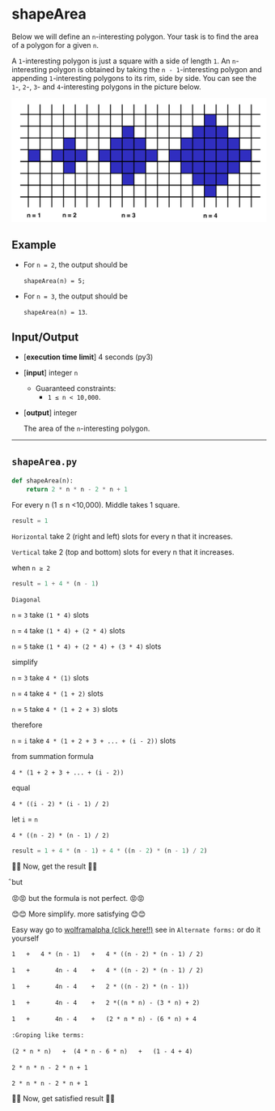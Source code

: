 # shapeArea

Below we will define an `n`-interesting polygon. Your task is to find the area of a polygon for a given `n`.

A `1`-interesting polygon is just a square with a side of length `1`. An `n`-interesting polygon is obtained by taking the `n - 1`-interesting polygon and appending `1`-interesting polygons to its rim, side by side. You can see the `1`-, `2`-, `3`- and `4`-interesting polygons in the picture below.

![pic-shape-area](./picture/area.png)

## Example

* For `n = 2`, the output should be
 
  `shapeArea(n) = 5;`

* For `n = 3`, the output should be

  `shapeArea(n) = 13`.

## Input/Output

* [**execution time limit**] 4 seconds (py3)
* [**input**] integer `n`
    * Guaranteed constraints:
      * `1 ≤ n < 10,000`.
* [**output**] integer
    
    The area of the `n`-interesting polygon.

---

`shapeArea.py`
---

```python
def shapeArea(n):
    return 2 * n * n - 2 * n + 1
```

For every n (1 ≤ n <10,000). Middle takes 1 square.
```python 
result = 1
```
`Horizontal` take 2 (right and left) slots for every n that it increases. 

`Vertical` take 2 (top and bottom) slots for every n that it increases. 

when `n ≥ 2`

```python 
result = 1 + 4 * (n - 1)
```

`Diagonal`

`n` = `3` take `(1 * 4)` slots

`n` = `4` take `(1 * 4) + (2 * 4)` slots

`n` = `5` take `(1 * 4) + (2 * 4) + (3 * 4)` slots

simplify

`n` = `3` take `4 * (1)` slots

`n` = `4` take `4 * (1 + 2)` slots

`n` = `5` take `4 * (1 + 2 + 3)` slots

therefore

`n` = `i` take `4 * (1 + 2 + 3 + ... + (i - 2))` slots

from summation formula

`4 * (1 + 2 + 3 + ... + (i - 2))`

equal 

`4 * ((i - 2) * (i - 1) / 2)`

let `i` = `n`

`4 * ((n - 2) * (n - 1) / 2)`

```python 
result = 1 + 4 * (n - 1) + 4 * ((n - 2) * (n - 1) / 2)
```

🥳🥳 Now, get the result 🥳🥳

ิbut 

😡😡 but the formula is not perfect. 😡😡

😊😊 More simplify. more satisfying 😊😊

Easy way go to [wolframalpha (click here!!)](https://www.wolframalpha.com/input/?i=1+%2B+4+*+%28n-1%29+%2B+4+*+%28%28n+-+2%29+*+%28n+-+1%29+%2F+2%29) see in `Alternate forms:` or do it yourself

```
1   +   4 * (n - 1)   +   4 * ((n - 2) * (n - 1) / 2)

1   +       4n - 4    +   4 * ((n - 2) * (n - 1) / 2)

1   +       4n - 4    +   2 * ((n - 2) * (n - 1))

1   +       4n - 4    +   2 *((n * n) - (3 * n) + 2)

1   +       4n - 4    +   (2 * n * n) - (6 * n) + 4

:Groping like terms:

(2 * n * n)   +  (4 * n - 6 * n)   +   (1 - 4 + 4)

2 * n * n - 2 * n + 1
```

`2 * n * n - 2 * n + 1`

🥳🥳 Now, get satisfied result 🥳🥳